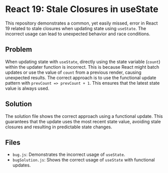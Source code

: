# React 19: Stale Closures in useState

This repository demonstrates a common, yet easily missed, error in React 19 related to stale closures when updating state using `useState`.  The incorrect usage can lead to unexpected behavior and race conditions.

## Problem

When updating state with `useState`, directly using the state variable (`count`) within the updater function is incorrect. This is because React might batch updates or use the value of `count` from a previous render, causing unexpected results.  The correct approach is to use the functional update pattern with `prevCount => prevCount + 1`.  This ensures that the latest state value is always used.

## Solution

The solution file shows the correct approach using a functional update.  This guarantees that the update uses the most recent state value, avoiding stale closures and resulting in predictable state changes.

## Files

- `bug.js`: Demonstrates the incorrect usage of `useState`.
- `bugSolution.js`: Shows the correct usage of `useState` with functional updates.
